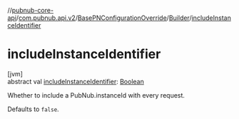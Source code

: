 //[pubnub-core-api](../../../../index.md)/[com.pubnub.api.v2](../../index.md)/[BasePNConfigurationOverride](../index.md)/[Builder](index.md)/[includeInstanceIdentifier](include-instance-identifier.md)

# includeInstanceIdentifier

[jvm]\
abstract val [includeInstanceIdentifier](include-instance-identifier.md): [Boolean](https://kotlinlang.org/api/latest/jvm/stdlib/kotlin/-boolean/index.html)

Whether to include a PubNub.instanceId with every request.

Defaults to `false`.
